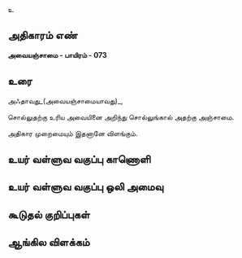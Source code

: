 உ


## அதிகாரம் எண்

**அவையஞ்சாமை - பாயிரம் - 073**	

## உரை

அஃதாவது_(அவையஞ்சாமையாவது)_,  

சொல்லுதற்கு உரிய அவையினை அறிந்து சொல்லுங்கால் அதற்கு அஞ்சாமை.  

அதிகார முறைமையும் இதனானே விளங்கும்.

## உயர் வள்ளுவ வகுப்பு காணொளி


## உயர் வள்ளுவ வகுப்பு ஒலி அமைவு 


## கூடுதல் குறிப்புகள்


## ஆங்கில விளக்கம்

